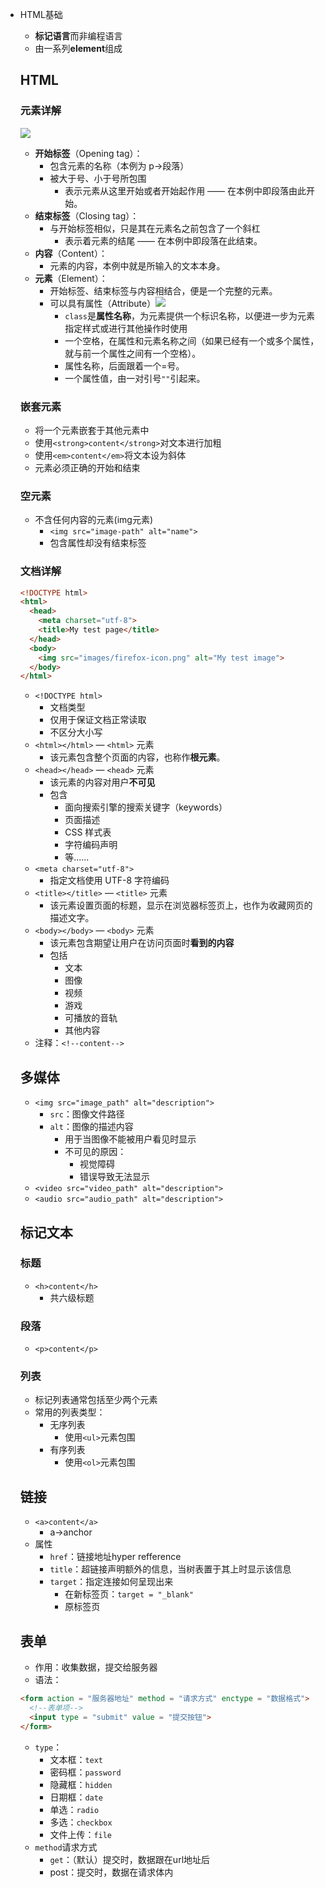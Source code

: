  - HTML基础
	
	  - **标记语言**而非编程语言
	  - 由一系列**element**组成
	
	  ## HTML
	
	  ### 元素详解
	
	  ![](https://jiunian-pic-1310185536.cos.ap-nanjing.myqcloud.com/picgo%2F20220906094458.png)
	
	  - **开始标签**（Opening tag）：
	    - 包含元素的名称（本例为 p->段落）
	    - 被大于号、小于号所包围
	      - 表示元素从这里开始或者开始起作用 —— 在本例中即段落由此开始。
	  - **结束标签**（Closing tag）：
	    - 与开始标签相似，只是其在元素名之前包含了一个斜杠
	      - 表示着元素的结尾 —— 在本例中即段落在此结束。
	  - **内容**（Content）：
	    - 元素的内容，本例中就是所输入的文本本身。
	  - **元素**（Element）：
	    - 开始标签、结束标签与内容相结合，便是一个完整的元素。
	    - 可以具有属性（Attribute）![](https://jiunian-pic-1310185536.cos.ap-nanjing.myqcloud.com/picgo%2F20220906094747.png)
	      - `class`是**属性名称**，为元素提供一个标识名称，以便进一步为元素指定样式或进行其他操作时使用
	      - 一个空格，在属性和元素名称之间（如果已经有一个或多个属性，就与前一个属性之间有一个空格）。
	      - 属性名称，后面跟着一个$=$号。
	      - 一个属性值，由一对引号`""`引起来。
	
	  ### 嵌套元素
	
	  - 将一个元素嵌套于其他元素中
	  - 使用`<strong>content</strong>`对文本进行加粗
	  - 使用`<em>content</em>`将文本设为斜体
	  - 元素必须正确的开始和结束
	
	  ### 空元素
	
	  - 不含任何内容的元素(img元素)
	    - `<img src="image-path" alt="name">`
	    - 包含属性却没有结束标签
	
	  ### 文档详解
	
	  ```html
	  <!DOCTYPE html>
	  <html>
	    <head>
	      <meta charset="utf-8">
	      <title>My test page</title>
	    </head>
	    <body>
	      <img src="images/firefox-icon.png" alt="My test image">
	    </body>
	  </html>
	  ```
	
	  - `<!DOCTYPE html>`
	    - 文档类型
	    - 仅用于保证文档正常读取
	    - 不区分大小写
	  - `<html></html>` — `<html>` 元素
	    - 该元素包含整个页面的内容，也称作**根元素**。
	  - `<head></head>` — `<head>` 元素
	    - 该元素的内容对用户**不可见**
	    - 包含
	      - 面向搜索引擎的搜索关键字（keywords）
	      - 页面描述
	      - CSS 样式表
	      - 字符编码声明
	      - 等......
	  - `<meta charset="utf-8">` 
	    - 指定文档使用 UTF-8 字符编码
	  - `<title></title>` — `<title>` 元素
	    - 该元素设置页面的标题，显示在浏览器标签页上，也作为收藏网页的描述文字。
	  - `<body></body>` — `<body>` 元素
	    - 该元素包含期望让用户在访问页面时**看到的内容**
	    - 包括
	      - 文本
	      - 图像
	      - 视频
	      - 游戏
	      - 可播放的音轨
	      - 其他内容
	  - 注释：`<!--content-->`
	
	  ## 多媒体
	
	  - `<img src="image_path" alt="description">`
	    - `src`：图像文件路径
	    - `alt`：图像的描述内容
	      - 用于当图像不能被用户看见时显示
	      - 不可见的原因：
	        - 视觉障碍
	        - 错误导致无法显示
	  - `<video src="video_path" alt="description">`
	  - `<audio src="audio_path" alt="description">`
	
	  ## 标记文本
	
	  ### 标题
	
	  - `<h>content</h>`
	    - 共六级标题
	
	  ### 段落
	
	  - `<p>content</p>`
	
	  ### 列表
	
	  - 标记列表通常包括至少两个元素
	  - 常用的列表类型：
	    - 无序列表
	      - 使用`<ul>`元素包围
	    - 有序列表
	      - 使用`<ol>`元素包围
	
	  ## 链接
	
	  - `<a>content</a>`
	    - a->anchor
	  - 属性
	    - `href`：链接地址hyper refference
	    - `title`：超链接声明额外的信息，当树表置于其上时显示该信息
	    - `target`：指定连接如何呈现出来
	      - 在新标签页：`target = "_blank"`
	      - 原标签页
	
	
	  ## 表单
	
	  - 作用：收集数据，提交给服务器
	  - 语法：
	
	  ```HTML
	  <form action = "服务器地址" method = "请求方式" enctype = "数据格式">
	  	<!--表单项-->
	  	<input type = "submit" value = "提交按钮">
	  </form>
	  ```
	
	  - `type`：
	    - 文本框：`text`
	    - 密码框：`password`
	    - 隐藏框：`hidden`
	    - 日期框：`date`
	    - 单选：`radio`
	    - 多选：`checkbox`
	    - 文件上传：`file`
	  - `method`请求方式
	    - `get`：（默认）提交时，数据跟在url地址后
	    - post：提交时，数据在请求体内